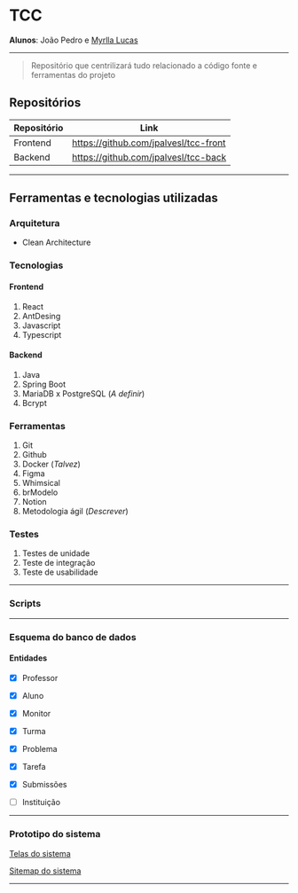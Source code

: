 # TCC

**Alunos**: João Pedro e [Myrlla Lucas](https://github.com/myrlla)

---

> Repositório que centrilizará tudo relacionado a código fonte e ferramentas do projeto

## Repositórios
Repositório   | Link
--------- | ------
Frontend | https://github.com/jpalvesl/tcc-front
Backend | https://github.com/jpalvesl/tcc-back

---

## Ferramentas e tecnologias utilizadas


### Arquitetura
- Clean Architecture

### Tecnologias
#### Frontend
1. React
2. AntDesing
3. Javascript
4. Typescript

#### Backend
1. Java
2. Spring Boot
3. MariaDB x PostgreSQL (*A definir*)
4. Bcrypt

### Ferramentas
1. Git
2. Github
3. Docker (*Talvez*)
4. Figma
5. Whimsical
6. brModelo
7. Notion
8. Metodologia ágil (*Descrever*)

### Testes
1. Testes de unidade
2. Teste de integração
3. Teste de usabilidade

---


### Scripts

---

### Esquema do banco de dados
#### Entidades
- [x] Professor
- [x] Aluno
- [x] Monitor
- [x] Turma
- [x] Problema
- [x] Tarefa
- [x] Submissões
- [ ] Instituição


---

### Prototipo do sistema

[Telas do sistema](https://www.figma.com/file/XgbSppLz6PHy1X8EVcSfJD/TCC---Jo%C3%A3o-e-Myrlla?node-id=26%3A3)

[Sitemap do sistema](https://whimsical.com/tcc-sitemap-SrDTqe5tKpqqSF1KyJArNU)

---
